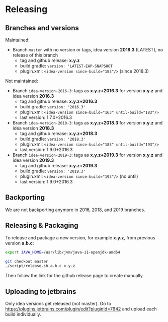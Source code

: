 # Releasing

## Branches and versions

Maintained:

- Branch `master` with no version or tags, idea version **2019.3** (LATEST), no release of this branch
    - tag and github release: **x.y.z**
    - build.gradle: `version: 'LATEST-EAP-SNAPSHOT`
    - plugin.xml: `<idea-version since-build="183"/>` (since 2018.3)

Not maintained:

- Branch `idea-version-2016-3`: tags as **x.y.z+2016.3** for version **x.y.z** and idea version **2016.3**
    - tag and github release: **x.y.z+2016.3**
    - build.gradle: `version: '2016.3'`
    - plugin.xml: `<idea-version since-build="163" until-build="183"/>`
    - last version: 1.7.0+2016.3
- Branch `idea-version-2018-3`: tags as **x.y.z+2018.3** for version **x.y.z** and idea version **2018.3**
    - tag and github release: **x.y.z+2018.3**
    - build.gradle: `version: '2018.3'`
    - plugin.xml: `<idea-version since-build="183" until-build="193"/>`
    - last version: 1.9.0+2016.3
- Branch `idea-version-2019-3`: tags as **x.y.z+2019.3** for version **x.y.z** and idea version **2019.3**
    - tag and github release: **x.y.z+2019.3**
    - build.gradle: `version: '2019.3'`
    - plugin.xml: `<idea-version since-build="193"/>` (no until)
    - last version: 1.9.0+2016.3

## Backporting

We are not backporting anymore in 2016, 2018, and 2019 branches.

## Releasing & Packaging

To release and package a new version, for example **x.y.z**, from previous version **a.b.c**:

```bash
export JAVA_HOME=/usr/lib/jvm/java-11-openjdk-amd64

git checkout master
./script/release.sh a.b.c x.y.z
```

Then follow the link for the github release page to create manually.

## Uploading to jetbrains

Only idea versions get released (not master). Go to https://plugins.jetbrains.com/plugin/edit?pluginId=7642 and upload each build individually.
